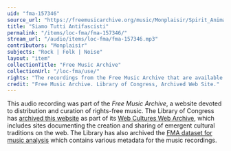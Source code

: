 ```yaml
---
uid: "fma-157346"
source_url: "https://freemusicarchive.org/music/Monplaisir/Spirit_Animal/Monplaisir_-_Spirit_Animal_-_09_Siamo_Tutti_Antifascisti"
title: "Siamo Tutti Antifascisti"
permalink: "/items/loc-fma/fma-157346/"
stream_url: "/audio/items/loc-fma/fma-157346.mp3"
contributors: "Monplaisir"
subjects: "Rock | Folk | Noise"
layout: "item"
collectionTitle: "Free Music Archive"
collectionUrl: "/loc-fma/use/"
rights: "The recordings from the Free Music Archive that are available on Citizen DJ have a CC0 1.0 Universal License (Public Domain Dedication) which means you can copy, modify, distribute and perform the work, even for commercial purposes, all without asking permission."
credit: "Free Music Archive. Library of Congress, Archived Web Site."
---
```


This audio recording was part of the _Free Music Archive_, a website devoted to distribution and curation of rights-free music. The Library of Congress has [archived this website](https://www.loc.gov/item/lcwaN0026492/) as part of its [Web Cultures Web Archive](https://www.loc.gov/collections/web-cultures-web-archive/about-this-collection/), which includes sites documenting the creation and sharing of emergent cultural traditions on the web. The Library has also archived the [FMA dataset for music analysis](https://catalog.loc.gov/vwebv/search?searchCode=LCCN&searchArg=2018655052&searchType=1&permalink=y) which contains various metadata for the music recordings.